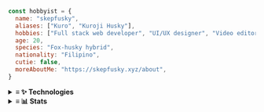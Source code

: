 ```js
const hobbyist = {
  name: "skepfusky",
  aliases: ["Kuro", "Kuroji Husky"],
  hobbies: ["Full stack web developer", "UI/UX designer", "Video editor", "Indie music producer"].
  age: 20,
  species: "Fox-husky hybrid",
  nationality: "Filipino",
  cutie: false,
  moreAboutMe: "https://skepfusky.xyz/about",
}
```
<details>
<summary>
  <strong>≡ ✨ Technologies</strong> 
</summary>
<div align="center">

### Languages
![](https://skillicons.dev/icons?i=dotnet,js,ts,py,go)<br/>
![](https://skillicons.dev/icons?i=dart,bash,powershell,nodejs)

### Design
![](https://skillicons.dev/icons?i=figma,ps,ai,ae)
  
### Front end
![](https://skillicons.dev/icons?i=sass,tailwindcss,react,vue,svelte)<br/>
![](https://skillicons.dev/icons?i=nextjs,nuxtjs,qt,flutter)
  
### Back end
![](https://skillicons.dev/icons?i=nginx,redis,flask,fastapi,gql)<br/>
![](https://skillicons.dev/icons?i=vercel,cloudflare)
  
### Tooling
![](https://skillicons.dev/icons?i=docker,github,git,vscode,neovim)  <br/>
![](https://skillicons.dev/icons?i=linux)
</div>
</details>
<details>
<summary>
  <strong>≡ 📊 Stats</strong>
</summary>
<p align="center">
  <img align="center" width="580" src="https://github-readme-stats.vercel.app/api/wakatime?username=skepfusky&layout=compact&theme=tokyonight&langs_count=8&hide_border=true&custom_title=I%20have%20no%20life&hide=other,markdown,json">
 </p>
<br />
<a href="https://github.com/anuraghazra/github-readme-stats">
<img width="420" src="https://github-readme-stats.vercel.app/api/top-langs/?username=skepfusky&layout=compact&theme=tokyonight&langs_count=10&hide_border=true&include_all_commits=true&card_width=320&hide=jupyter%20notebook,markdown,svg">
</a>
  
<img align="right" src="https://spotify-recently-played-readme.vercel.app/api?user=jgvyje30t89zw4r2xy66j4u63&count=5">
</details>
